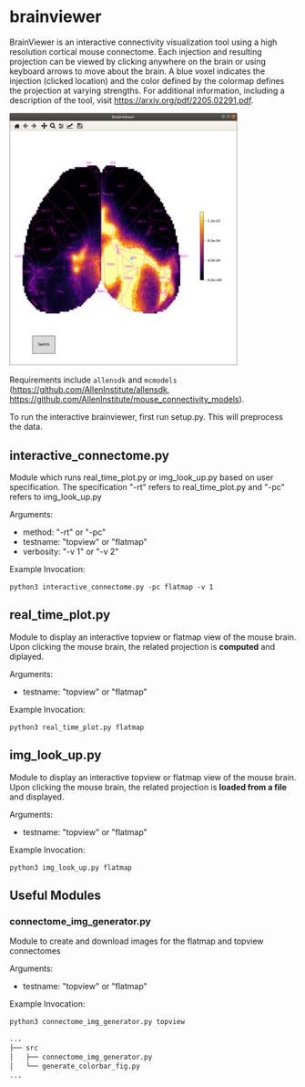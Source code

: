 # brainviewer

BrainViewer is an interactive connectivity visualization tool using a high resolution cortical mouse connectome. Each injection and resulting projection can be viewed by clicking anywhere on the brain or using keyboard arrows to move about the brain. A blue voxel indicates the injection (clicked location) and the color defined by the colormap defines the projection at varying strengths. For additional information, including a description of the tool, visit https://arxiv.org/pdf/2205.02291.pdf.

<img src="gui.png" width="400">

Requirements include `allensdk` and `mcmodels` (https://github.com/AllenInstitute/allensdk, https://github.com/AllenInstitute/mouse_connectivity_models).

To run the interactive brainviewer, first run setup.py. This will preprocess the data.

## interactive_connectome.py
Module which runs real_time_plot.py or img_look_up.py based on user specification. The specification "-rt" refers to real_time_plot.py and "-pc" refers to img_look_up.py

Arguments:
- method: "-rt" or "-pc"
- testname: "topview" or "flatmap"
- verbosity: "-v 1" or "-v 2"

Example Invocation:
```
python3 interactive_connectome.py -pc flatmap -v 1
```

## real_time_plot.py
Module to display an interactive topview or flatmap view of the mouse brain. Upon clicking the mouse brain, the related projection is **computed** and diplayed.

Arguments:
- testname: "topview" or "flatmap"

Example Invocation:
```
python3 real_time_plot.py flatmap
```


## img_look_up.py 
Module to display an interactive topview or flatmap view of the mouse brain. Upon clicking the mouse brain, the related projection is **loaded from a file** and displayed. 

Arguments:
- testname: "topview" or "flatmap"

Example Invocation:
```
python3 img_look_up.py flatmap
```


## Useful Modules

### connectome_img_generator.py
Module to create and download images for the flatmap and topview connectomes

Arguments:
- testname: "topview" or "flatmap"

Example Invocation:
```
python3 connectome_img_generator.py topview
```

```
...
├── src
│   ├── connectome_img_generator.py
│   └── generate_colorbar_fig.py
...
```
